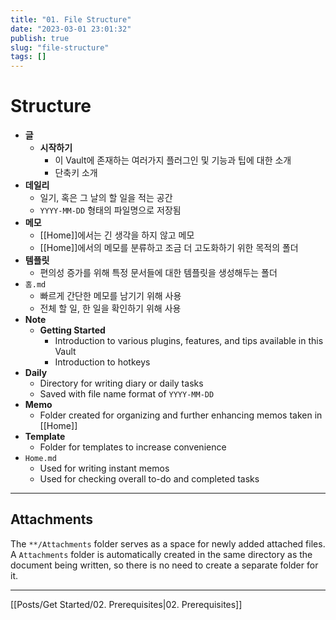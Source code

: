 ```yaml
---
title: "01. File Structure"
date: "2023-03-01 23:01:32"
publish: true
slug: "file-structure"
tags: []
---
```


# Structure

- **글**
    - **시작하기**
        - 이 Vault에 존재하는 여러가지 플러그인 및 기능과 팁에 대한 소개
        - 단축키 소개
- **데일리**
    - 일기, 혹은 그 날의 할 일을 적는 공간
    - `YYYY-MM-DD` 형태의 파일명으로 저장됨
- **메모**
    - [[Home]]에서는 긴 생각을 하지 않고 메모
    - [[Home]]에서의 메모를 분류하고 조금 더 고도화하기 위한 목적의 폴더
- **템플릿**
    - 편의성 증가를 위해 특정 문서들에 대한 템플릿을 생성해두는 폴더
- `홈.md`
    - 빠르게 간단한 메모를 남기기 위해 사용
    - 전체 할 일, 한 일을 확인하기 위해 사용
- **Note**
    - **Getting Started**
        - Introduction to various plugins, features, and tips available in this Vault
        - Introduction to hotkeys
- **Daily**
    - Directory for writing diary or daily tasks
    - Saved with file name format of `YYYY-MM-DD`
- **Memo**
    - Folder created for organizing and further enhancing memos taken in [[Home]]
- **Template**
    - Folder for templates to increase convenience
- `Home.md`
    - Used for writing instant memos
    - Used for checking overall to-do and completed tasks

---

## Attachments

The `**/Attachments` folder serves as a space for newly added attached files. A `Attachments` folder is automatically created in the same directory as the document being written, so there is no need to create a separate folder for it.

---

[[Posts/Get Started/02. Prerequisites|02. Prerequisites]]
